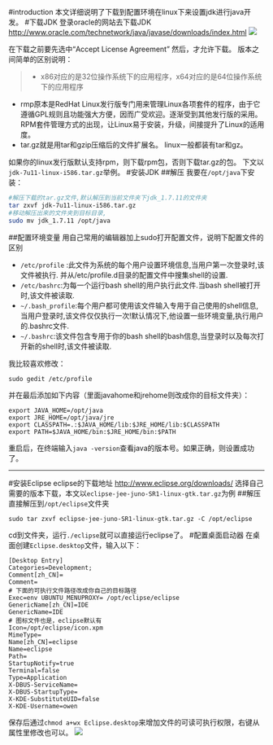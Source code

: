 #introduction
本文详细说明了下载到配置环境在linux下来设置jdk进行java开发。
#下载JDK
登录oracle的网站去下载JDK
http://www.oracle.com/technetwork/java/javase/downloads/index.html
![](http://www.findspace.name/wp-content/uploads/2015/06/downjdk.png)

在下载之前要先选中“Accept License Agreement” 然后，才允许下载。
版本之间简单的区别说明：
>+ x86对应的是32位操作系统下的应用程序，x64对应的是64位操作系统下的应用程序
+ rmp原本是RedHat Linux发行版专门用来管理Linux各项套件的程序，由于它遵循GPL规则且功能强大方便，因而广受欢迎。逐渐受到其他发行版的采用。    RPM套件管理方式的出现，让Linux易于安装，升级，间接提升了Linux的适用度。
+ tar.gz就是用tar和gzip压缩后的文件扩展名。 linux一般都装有tar和gz。

如果你的linux发行版默认支持rpm，则下载rpm包，否则下载tar.gz的包。
下文以`jdk-7u11-linux-i586.tar.gz`举例。
#安装JDK
##解压
我要在`/opt/java`下安装：
```bash
#解压下载的tar.gz文件,默认解压到当前文件夹下jdk_1.7.11的文件夹
tar zxvf jdk-7u11-linux-i586.tar.gz
#移动解压出来的文件夹到目标目录,
sudo mv jdk_1.7.11 /opt/java
```
##配置环境变量
用自己常用的编辑器加上sudo打开配置文件，说明下配置文件的区别

+ `/etc/profile` :此文件为系统的每个用户设置环境信息,当用户第一次登录时,该文件被执行. 并从/etc/profile.d目录的配置文件中搜集shell的设置. 
+ `/etc/bashrc`:为每一个运行bash shell的用户执行此文件.当bash shell被打开时,该文件被读取. 
+ `~/.bash_profile`:每个用户都可使用该文件输入专用于自己使用的shell信息,当用户登录时,该文件仅仅执行一次!默认情况下,他设置一些环境变量,执行用户的.bashrc文件. 
+ `~/.bashrc`:该文件包含专用于你的bash shell的bash信息,当登录时以及每次打开新的shell时,该文件被读取. 

我比较喜欢修改：
```
sudo gedit /etc/profile
```
并在最后添加如下内容（里面javahome和jrehome则改成你的目标文件夹）：
```
export JAVA_HOME=/opt/java
export JRE_HOME=/opt/java/jre
export CLASSPATH=.:$JAVA_HOME/lib:$JRE_HOME/lib:$CLASSPATH
export PATH=$JAVA_HOME/bin:$JRE_HOME/bin:$PATH
```
重启后，在终端输入`java -version`查看java的版本号。如果正确，则设置成功了。

---

#安装Eclipse
eclipse的下载地址
http://www.eclipse.org/downloads/
选择自己需要的版本下载，本文以`eclipse-jee-juno-SR1-linux-gtk.tar.gz`为例
##解压
直接解压到`/opt/eclipse`文件夹
```
sudo tar zxvf eclipse-jee-juno-SR1-linux-gtk.tar.gz -C /opt/eclipse
```
cd到文件夹，运行`./eclipse`就可以直接运行eclipse了。
#配置桌面启动器
在桌面创建`Eclipse.desktop`文件，输入以下：
```
[Desktop Entry]
Categories=Development;
Comment[zh_CN]=
Comment=
# 下面的可执行文件路径改成你自己的目标路径
Exec=env UBUNTU_MENUPROXY= /opt/eclipse/eclipse
GenericName[zh_CN]=IDE
GenericName=IDE
# 图标文件也是，eclipse默认有
Icon=/opt/eclipse/icon.xpm
MimeType=
Name[zh_CN]=eclipse
Name=eclipse
Path=
StartupNotify=true
Terminal=false
Type=Application
X-DBUS-ServiceName=
X-DBUS-StartupType=
X-KDE-SubstituteUID=false
X-KDE-Username=owen
```
保存后通过`chmod a+wx Eclipse.desktop`来增加文件的可读可执行权限，右键从属性里修改也可以。
![](http://www.findspace.name/wp-content/uploads/2015/06/eclipsedesktop.png)



